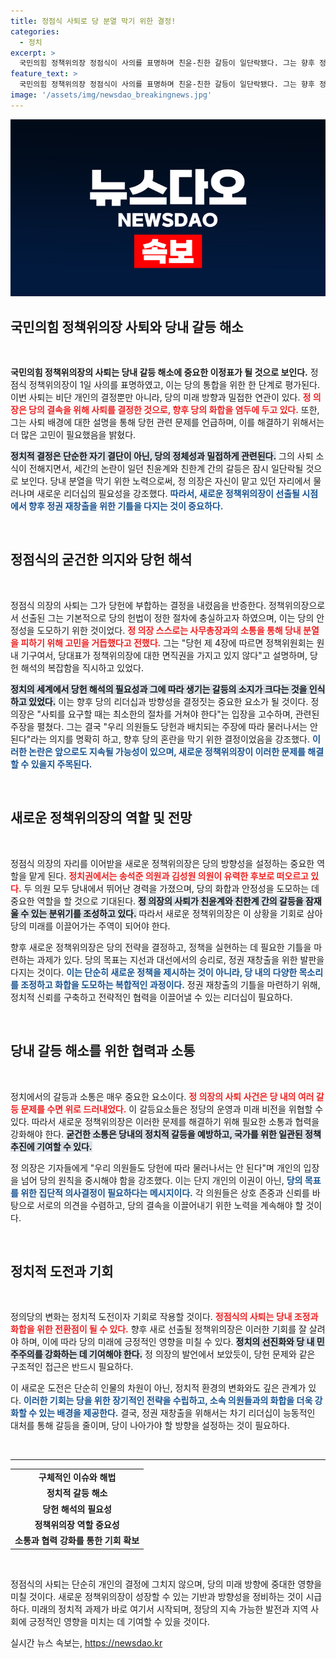 ```yaml
---
title: 정점식 사퇴로 당 분열 막기 위한 결정!
categories:
  - 정치
excerpt: >
  국민의힘 정책위의장 정점식이 사의를 표명하며 친윤-친한 갈등이 일단락됐다. 그는 향후 정권 재창출을 위한 새 기틀 마련을 기대하며 새로운 인선이 조속히 이뤄질 것이라고 밝혔다.
feature_text: >
  국민의힘 정책위의장 정점식이 사의를 표명하며 친윤-친한 갈등이 일단락됐다. 그는 향후 정권 재창출을 위한 새 기틀 마련을 기대하며 새로운 인선이 조속히 이뤄질 것이라고 밝혔다.
image: '/assets/img/newsdao_breakingnews.jpg'
---
```


<p><img src="/assets/img/newsdao_breakingnews.jpg" alt="implanttips 속보" /></p>

<h2 data-ke-size="size26">국민의힘 정책위의장 사퇴와 당내 갈등 해소</h2>

<p data-ke-size="size16">&nbsp;</p> 

<p><strong>국민의힘 정책위의장의 사퇴는 당내 갈등 해소에 중요한 이정표가 될 것으로 보인다.</strong> 정점식 정책위의장이 1일 사의를 표명하였고, 이는 당의 통합을 위한 한 단계로 평가된다. 이번 사퇴는 비단 개인의 결정뿐만 아니라, 당의 미래 방향과 밀접한 연관이 있다. <b><span style="color: #ee2323;">정 의장은 당의 결속을 위해 사퇴를 결정한 것으로, 향후 당의 화합을 염두에 두고 있다.</span></b> 또한, 그는 사퇴 배경에 대한 설명을 통해 당헌 관련 문제를 언급하며, 이를 해결하기 위해서는 더 많은 고민이 필요했음을 밝혔다. </p>

<p><b><span style="background-color: #21538527;">정치적 결정은 단순한 자기 결단이 아닌, 당의 정체성과 밀접하게 관련된다.</span></b> 그의 사퇴 소식이 전해지면서, 세간의 논란이 일던 친윤계와 친한계 간의 갈등은 잠시 일단락될 것으로 보인다. 당내 분열을 막기 위한 노력으로써, 정 의장은 자신이 맡고 있던 자리에서 물러나며 새로운 리더십의 필요성을 강조했다. <b><span style="color: #1a5490;">따라서, 새로운 정책위의장이 선출될 시점에서 향후 정권 재창출을 위한 기틀을 다지는 것이 중요하다.</span></b></p>

<p data-ke-size="size16">&nbsp;</p>

<h2 data-ke-size="size26">정점식의 굳건한 의지와 당헌 해석</h2>

<p data-ke-size="size16">&nbsp;</p>

<p>정점식 의장의 사퇴는 그가 당헌에 부합하는 결정을 내렸음을 반증한다. 정책위의장으로서 선출된 그는 기본적으로 당의 헌법이 정한 절차에 충실하고자 하였으며, 이는 당의 안정성을 도모하기 위한 것이었다. <b><span style="color: #ee2323;">정 의장 스스로는 사무총장과의 소통을 통해 당내 분열을 피하기 위해 고민을 거듭했다고 전했다.</span></b> 그는 "당헌 제 4장에 따르면 정책위원회는 원내 기구여서, 당대표가 정책위의장에 대한 면직권을 가지고 있지 않다"고 설명하며, 당헌 해석의 복잡함을 직시하고 있었다.</p>

<p><b><span style="background-color: #21538527;">정치의 세계에서 당헌 해석의 필요성과 그에 따라 생기는 갈등의 소지가 크다는 것을 인식하고 있었다.</span></b> 이는 향후 당의 리더십과 방향성을 결정짓는 중요한 요소가 될 것이다. 정 의장은 "사퇴를 요구할 때는 최소한의 절차를 거쳐야 한다"는 입장을 고수하며, 관련된 주장을 펼쳤다. 그는 결국 "우리 의원들도 당헌과 배치되는 주장에 따라 물러나서는 안 된다"라는 의지를 명확히 하고, 향후 당의 혼란을 막기 위한 결정이었음을 강조했다. <b><span style="color: #1a5490;">이러한 논란은 앞으로도 지속될 가능성이 있으며, 새로운 정책위의장이 이러한 문제를 해결할 수 있을지 주목된다.</span></b></p>

<p data-ke-size="size16">&nbsp;</p>

<h2 data-ke-size="size26">새로운 정책위의장의 역할 및 전망</h2>

<p data-ke-size="size16">&nbsp;</p>

<p>정점식 의장의 자리를 이어받을 새로운 정책위의장은 당의 방향성을 설정하는 중요한 역할을 맡게 된다. <b><span style="color: #ee2323;">정치권에서는 송석준 의원과 김성원 의원이 유력한 후보로 떠오르고 있다.</span></b> 두 의원 모두 당내에서 뛰어난 경력을 가졌으며, 당의 화합과 안정성을 도모하는 데 중요한 역할을 할 것으로 기대된다. <b><span style="background-color: #21538527;">정 의장의 사퇴가 친윤계와 친한계 간의 갈등을 잠재울 수 있는 분위기를 조성하고 있다.</span></b> 따라서 새로운 정책위의장은 이 상황을 기회로 삼아 당의 미래를 이끌어가는 주역이 되어야 한다.</p>

<p>향후 새로운 정책위의장은 당의 전략을 결정하고, 정책을 실현하는 데 필요한 기틀을 마련하는 과제가 있다. 당의 목표는 지선과 대선에서의 승리로, 정권 재창출을 위한 발판을 다지는 것이다. <b><span style="color: #1a5490;">이는 단순히 새로운 정책을 제시하는 것이 아니라, 당 내의 다양한 목소리를 조정하고 화합을 도모하는 복합적인 과정이다.</span></b> 정권 재창출의 기틀을 마련하기 위해, 정치적 신뢰를 구축하고 전략적인 협력을 이끌어낼 수 있는 리더십이 필요하다.</p>

<p data-ke-size="size16">&nbsp;</p>

<h2 data-ke-size="size26">당내 갈등 해소를 위한 협력과 소통</h2>

<p data-ke-size="size16">&nbsp;</p>

<p>정치에서의 갈등과 소통은 매우 중요한 요소이다. <b><span style="color: #ee2323;">정 의장의 사퇴 사건은 당 내의 여러 갈등 문제를 수면 위로 드러내었다.</span></b> 이 갈등요소들은 정당의 운영과 미래 비전을 위협할 수 있다. 따라서 새로운 정책위의장은 이러한 문제를 해결하기 위해 필요한 소통과 협력을 강화해야 한다. <b><span style="background-color: #21538527;">굳건한 소통은 당내의 정치적 갈등을 예방하고, 국가를 위한 일관된 정책 추진에 기여할 수 있다.</span></b></p>

<p>정 의장은 기자들에게 "우리 의원들도 당헌에 따라 물러나서는 안 된다"며 개인의 입장을 넘어 당의 원칙을 중시해야 함을 강조했다. 이는 단지 개인의 이권이 아닌, <b><span style="color: #1a5490;">당의 목표를 위한 집단적 의사결정이 필요하다는 메시지이다.</span></b> 각 의원들은 상호 존중과 신뢰를 바탕으로 서로의 의견을 수렴하고, 당의 결속을 이끌어내기 위한 노력을 계속해야 할 것이다.</p>

<p data-ke-size="size16">&nbsp;</p>

<h2 data-ke-size="size26">정치적 도전과 기회</h2>

<p data-ke-size="size16">&nbsp;</p>

<p>정의당의 변화는 정치적 도전이자 기회로 작용할 것이다. <b><span style="color: #ee2323;">정점식의 사퇴는 당내 조정과 화합을 위한 전환점이 될 수 있다.</span></b> 향후 새로 선출될 정책위의장은 이러한 기회를 잘 살려야 하며, 이에 따라 당의 미래에 긍정적인 영향을 미칠 수 있다. <b><span style="background-color: #21538527;">정치의 선진화와 당 내 민주주의를 강화하는 데 기여해야 한다.</span></b> 정 의장의 발언에서 보았듯이, 당헌 문제와 같은 구조적인 접근은 반드시 필요하다.</p>

<p>이 새로운 도전은 단순히 인물의 차원이 아닌, 정치적 환경의 변화와도 깊은 관계가 있다. <b><span style="color: #1a5490;">이러한 기회는 당을 위한 장기적인 전략을 수립하고, 소속 의원들과의 화합을 더욱 강화할 수 있는 배경을 제공한다.</span></b> 결국, 정권 재창출을 위해서는 차기 리더십이 능동적인 대처를 통해 갈등을 줄이며, 당이 나아가야 할 방향을 설정하는 것이 필요하다.</p>

<p data-ke-size="size16">&nbsp;</p>

<hr>

<table style="width: 100%; border-collapse: collapse;"> 
 <tbody> 
 <tr> 
 <td style="text-align: center; height: 17px;"><b>구체적인 이슈와 해법</b></td>
 </tr> 
 <tr> 
 <td style="text-align: center; height: 17px;"><b>정치적 갈등 해소</b></td>
 </tr> 
 <tr> 
 <td style="text-align: center; height: 17px;"><b>당헌 해석의 필요성</b></td>
 </tr> 
 <tr> 
 <td style="text-align: center; height: 17px;"><b>정책위의장 역할 중요성</b></td>
 </tr> 
 <tr> 
 <td style="text-align: center; height: 17px;"><b>소통과 협력 강화를 통한 기회 확보</b></td>
 </tr> 
 </tbody> 
 </table>

<p data-ke-size="size16">&nbsp;</p> 

<p>정점식의 사퇴는 단순히 개인의 결정에 그치지 않으며, 당의 미래 방향에 중대한 영향을 미칠 것이다. 새로운 정책위의장이 성장할 수 있는 기반과 방향성을 정비하는 것이 시급하다. 미래의 정치적 과제가 바로 여기서 시작되며, 정당의 지속 가능한 발전과 지역 사회에 긍정적인 영향을 미치는 데 기여할 수 있을 것이다.</p>
실시간 뉴스 속보는, <a href="https://newsdao.kr" rel="dofollow">https://newsdao.kr</a>


